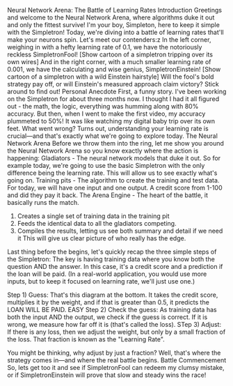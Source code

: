 Neural Network Arena: The Battle of Learning Rates
Introduction
Greetings and welcome to the Neural Network Arena, where algorithms duke it out and only the fittest survive! I'm your boy, Simpleton, here to keep it simple with the Simpletron!
Today, we're diving into a battle of learning rates that'll make your neurons spin. Let's meet our contenders:z
In the left corner, weighing in with a hefty learning rate of 0.1, we have the notoriously reckless SimpletronFool! [Show cartoon of a simpletron tripping over its own wires]
And in the right corner, with a much smaller learning rate of 0.001, we have the calculating and wise genius, SimpletronEinstein! [Show cartoon of a simpletron with a wild Einstein hairstyle]
Will the fool's bold strategy pay off, or will Einstein's measured approach claim victory? Stick around to find out!
Personal Anecdote
First, a funny story. I've been working on the Simpletron for about three months now. I thought I had it all figured out - the math, the logic, everything was humming along with 80% accuracy. But then, when I went to make the first video, my accuracy plummeted to 50%! It was like watching my digital baby trip over its own feet. What went wrong? Turns out, understanding your learning rate is crucial—and that's exactly what we're going to explore today.
The Neural Network Arena
Before we throw them into the ring, let me show you around the Neural Network Arena so you know exactly where the action is happening:
Gladiators - The neural network models that duke it out.  So for example today, we're going to use the basic Simpletron with the only difference being the learning rate.  This will allow us to see exactly what's going on.
Training pits - The algorithm to create the training and test data. For today, we will have one input and one output.  A credit score from 1-100 and did they pay it back.
The Arena Engine - The heart of the battle, it basically runs the match.
1) Creates a single set of training data in the training pit
2) Feeds the identical data to all the gladiators competing.
3) Compiles the results, letting us see both summary and detail if we need it   This will give us  clear picture of who really has the edge.

Last thing before the begins, let's quickly recap the three simple steps of the Simpletron:
The key is having training data where you know both the question AND the answer. In this case, it's a credit score and a prediction if the loan will be paid. (In a real-world application, you would use more inputs, but to keep it focused on learning rate, we'll just use one.)

Step 1) Guess: That's this diagram at the bottom. It takes the credit score, multiplies it by the weight, and if that is greater than 0.5, it predicts the LOAN WILL BE PAID.  EASY
Step 2) Check the guess: As training data has both the input AND the output, we check if the guess is correct. If it is wrong, we measure how far off it is (that's called the loss).
STep 3) Adjust: If there is any loss, then we adjust the weight, but only by a small fraction of the loss. That fraction is known as the "Learning Rate".

You might be thinking, why adjust by just a fraction? Well, that's where the strategy comes in—and where the real battle begins.
Battle Commencement
So, lets get too it and see if SimpletronFool can redeem my clumsy mistake, or if SimpletronEinstein will prove that slow and steady wins the race!